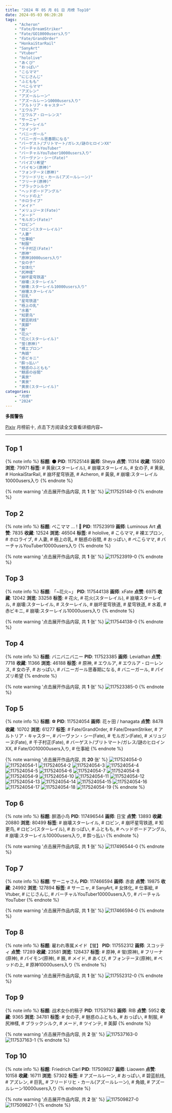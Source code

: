 ```yaml
---
title: "2024 年 05 月 01 日 月榜 Top10"
date: 2024-05-03 06:20:28
tags:
    - "Acheron"
    - "Fate/DreamStriker"
    - "Fate/GO10000users入り"
    - "Fate/GrandOrder"
    - "HonkaiStarRail"
    - "SanyArt"
    - "Vtuber"
    - "hololive"
    - "あくび"
    - "おっぱい"
    - "こらママ"
    - "にじさんじ"
    - "ふともも"
    - "ぺこらママ"
    - "アズレン"
    - "アズールレーン"
    - "アズールレーン10000users入り"
    - "アルトリア・キャスター"
    - "エウルア"
    - "エウルア・ローレンス"
    - "サーニャ"
    - "スターレイル"
    - "ツインテ"
    - "バニーガール"
    - "バニーガール思春期になる"
    - "バーゲスト/ブリトマート/ガレス/謎のヒロインXX"
    - "バーチャルYouTuber"
    - "バーチャルYouTuber10000users入り"
    - "バーヴァン・シー(Fate)"
    - "パイズリ希望"
    - "パイモン(原神)"
    - "フォンテーヌ(原神)"
    - "フリードリヒ・カール(アズールレーン)"
    - "フリーナ(原神)"
    - "ブラックシルク"
    - "ヘッドボードアングル"
    - "ベッドの上"
    - "ホロライブ"
    - "メイド"
    - "メリュジーヌ(Fate)"
    - "メード"
    - "モルガン(Fate)"
    - "ロビン"
    - "ロビン(スターレイル)"
    - "人妻"
    - "仕事絵"
    - "制服"
    - "千子村正(Fate)"
    - "原神"
    - "原神10000users入り"
    - "女の子"
    - "女体化"
    - "尻神樣"
    - "崩坏星穹铁道"
    - "崩壊:スターレイル"
    - "崩壊:スターレイル10000users入り"
    - "崩壊スターレイル"
    - "巨乳"
    - "星穹铁道"
    - "極上の乳"
    - "水着"
    - "知更鸟"
    - "碧蓝航线"
    - "美脚"
    - "腋"
    - "花火"
    - "花火(スターレイル)"
    - "蛍(原神)"
    - "裸エプロン"
    - "角娘"
    - "赤ビキニ"
    - "酔っ払い"
    - "魅惑のふともも"
    - "魅惑の谷間"
    - "黃泉"
    - "黄泉"
    - "黄泉(スターレイル)"
categories:
    - "月榜"
    - "2024"
---
```


<i class="fa fa-triangle-exclamation"></i>**多图警告**<i class="fa fa-triangle-exclamation"></i>

[Pixiv](https://www.pixiv.net/) 月榜前十, 点击下方阅读全文查看详细内容~

<!-- more -->

---

## Top 1

{% note info %}
**标题**: 🌑
**PID**: 117525148 **画师**: Sheya
**点赞**: 11314 **收藏**: 15920 **浏览**: 79971
**标签**: # 黄泉(スターレイル), # 崩壊スターレイル, # 女の子, # 黄泉, # HonkaiStarRail, # 崩坏星穹铁道, # Acheron, # 黃泉, # 崩壊:スターレイル10000users入り
{% endnote %}

{% note warning '点击展开作品内容, 共 **1** 张' %}
![117525148-0](https://i.pixiv.re/img-original/img/2024/04/04/00/41/04/117525148_p0.jpg)
{% endnote %}

## Top 2

{% note info %}
**标题**: ぺこママ ... ! 🥕
**PID**: 117523919 **画师**: Luminous Art
**点赞**: 7835 **收藏**: 12524 **浏览**: 46504
**标签**: # hololive, # こらママ, # 裸エプロン, # ホロライブ, # 人妻, # 極上の乳, # 魅惑の谷間, # おっぱい, # ぺこらママ, # バーチャルYouTuber10000users入り
{% endnote %}

{% note warning '点击展开作品内容, 共 **1** 张' %}
![117523919-0](https://i.pixiv.re/img-original/img/2024/04/04/00/06/09/117523919_p0.jpg)
{% endnote %}

## Top 3

{% note info %}
**标题**: 「~花火~」
**PID**: 117544138 **画师**: xFate
**点赞**: 6975 **收藏**: 12042 **浏览**: 33258
**标签**: # 花火, # 花火(スターレイル), # 崩壊スターレイル, # 崩壊:スターレイル, # スターレイル, # 崩坏星穹铁道, # 星穹铁道, # 水着, # 赤ビキニ, # 崩壊:スターレイル10000users入り
{% endnote %}

{% note warning '点击展开作品内容, 共 **1** 张' %}
![117544138-0](https://i.pixiv.re/img-original/img/2024/04/04/19/54/23/117544138_p0.jpg)
{% endnote %}

## Top 4

{% note info %}
**标题**: バニバニバニー
**PID**: 117523385 **画师**: Leviathan
**点赞**: 7718 **收藏**: 11366 **浏览**: 46188
**标签**: # 原神, # エウルア, # エウルア・ローレンス, # 女の子, # おっぱい, # バニーガール思春期になる, # バニーガール, # パイズリ希望
{% endnote %}

{% note warning '点击展开作品内容, 共 **1** 张' %}
![117523385-0](https://i.pixiv.re/img-original/img/2024/04/04/00/00/01/117523385_p0.jpg)
{% endnote %}

## Top 5

{% note info %}
**标题**: ⚽
**PID**: 117524054 **画师**: 花ヶ田 / hanagata
**点赞**: 8478 **收藏**: 10702 **浏览**: 61277
**标签**: # Fate/GrandOrder, # Fate/DreamStriker, # アルトリア・キャスター, # バーヴァン・シー(Fate), # モルガン(Fate), # メリュジーヌ(Fate), # 千子村正(Fate), # バーゲスト/ブリトマート/ガレス/謎のヒロインXX, # Fate/GO10000users入り, # 仕事絵
{% endnote %}

{% note warning '点击展开作品内容, 共 **20** 张' %}
![117524054-0](https://i.pixiv.re/img-original/img/2024/04/04/00/09/10/117524054_p0.png)
![117524054-1](https://i.pixiv.re/img-original/img/2024/04/04/00/09/10/117524054_p1.png)
![117524054-2](https://i.pixiv.re/img-original/img/2024/04/04/00/09/10/117524054_p2.png)
![117524054-3](https://i.pixiv.re/img-original/img/2024/04/04/00/09/10/117524054_p3.png)
![117524054-4](https://i.pixiv.re/img-original/img/2024/04/04/00/09/10/117524054_p4.png)
![117524054-5](https://i.pixiv.re/img-original/img/2024/04/04/00/09/10/117524054_p5.png)
![117524054-6](https://i.pixiv.re/img-original/img/2024/04/04/00/09/10/117524054_p6.png)
![117524054-7](https://i.pixiv.re/img-original/img/2024/04/04/00/09/10/117524054_p7.png)
![117524054-8](https://i.pixiv.re/img-original/img/2024/04/04/00/09/10/117524054_p8.png)
![117524054-9](https://i.pixiv.re/img-original/img/2024/04/04/00/09/10/117524054_p9.png)
![117524054-10](https://i.pixiv.re/img-original/img/2024/04/04/00/09/10/117524054_p10.png)
![117524054-11](https://i.pixiv.re/img-original/img/2024/04/04/00/09/10/117524054_p11.png)
![117524054-12](https://i.pixiv.re/img-original/img/2024/04/04/00/09/10/117524054_p12.png)
![117524054-13](https://i.pixiv.re/img-original/img/2024/04/04/00/09/10/117524054_p13.png)
![117524054-14](https://i.pixiv.re/img-original/img/2024/04/04/00/09/10/117524054_p14.png)
![117524054-15](https://i.pixiv.re/img-original/img/2024/04/04/00/09/10/117524054_p15.png)
![117524054-16](https://i.pixiv.re/img-original/img/2024/04/04/00/09/10/117524054_p16.png)
![117524054-17](https://i.pixiv.re/img-original/img/2024/04/04/00/09/10/117524054_p17.png)
![117524054-18](https://i.pixiv.re/img-original/img/2024/04/04/00/09/10/117524054_p18.png)
![117524054-19](https://i.pixiv.re/img-original/img/2024/04/04/00/09/10/117524054_p19.png)
{% endnote %}

## Top 6

{% note info %}
**标题**: 醉酒小鸟
**PID**: 117496544 **画师**: 日宝
**点赞**: 13893 **收藏**: 20880 **浏览**: 80499
**标签**: # 崩壊スターレイル, # ロビン, # 崩坏星穹铁道, # 知更鸟, # ロビン(スターレイル), # おっぱい, # ふともも, # ヘッドボードアングル, # 崩壊:スターレイル10000users入り, # 酔っ払い
{% endnote %}

{% note warning '点击展开作品内容, 共 **1** 张' %}
![117496544-0](https://i.pixiv.re/img-original/img/2024/04/03/00/41/21/117496544_p0.jpg)
{% endnote %}

## Top 7

{% note info %}
**标题**: サーニャさん
**PID**: 117466594 **画师**: 赤倉
**点赞**: 19875 **收藏**: 24992 **浏览**: 127894
**标签**: # サーニャ, # SanyArt, # 女体化, # 仕事絵, # Vtuber, # にじさんじ, # バーチャルYouTuber10000users入り, # バーチャルYouTuber
{% endnote %}

{% note warning '点击展开作品内容, 共 **1** 张' %}
![117466594-0](https://i.pixiv.re/img-original/img/2024/04/02/00/00/23/117466594_p0.png)
{% endnote %}

## Top 8

{% note info %}
**标题**: 雇われ専属メイド【蛍】
**PID**: 117552312 **画师**: スコッティ
**点赞**: 17289 **收藏**: 23581 **浏览**: 128437
**标签**: # 原神, # 蛍(原神), # フリーナ(原神), # パイモン(原神), # 腋, # メイド, # あくび, # フォンテーヌ(原神), # ベッドの上, # 原神10000users入り
{% endnote %}

{% note warning '点击展开作品内容, 共 **1** 张' %}
![117552312-0](https://i.pixiv.re/img-original/img/2024/04/05/00/00/20/117552312_p0.jpg)
{% endnote %}

## Top 9

{% note info %}
**标题**: 战术女仆的稿子
**PID**: 117537163 **画师**: RIB
**点赞**: 5952 **收藏**: 9365 **浏览**: 34781
**标签**: # 女の子, # 魅惑のふともも, # おっぱい, # 制服, # 尻神樣, # ブラックシルク, # メード, # ツインテ, # 美脚
{% endnote %}

{% note warning '点击展开作品内容, 共 **2** 张' %}
![117537163-0](https://i.pixiv.re/img-original/img/2024/04/04/14/11/51/117537163_p0.jpg)
![117537163-1](https://i.pixiv.re/img-original/img/2024/04/04/14/11/51/117537163_p1.jpg)
{% endnote %}

## Top 10

{% note info %}
**标题**: Friedrich Carl
**PID**: 117509827 **画师**: Liaowen
**点赞**: 10158 **收藏**: 16711 **浏览**: 57302
**标签**: # アズールレーン, # おっぱい, # 碧蓝航线, # アズレン, # 巨乳, # フリードリヒ・カール(アズールレーン), # 角娘, # アズールレーン10000users入り
{% endnote %}

{% note warning '点击展开作品内容, 共 **2** 张' %}
![117509827-0](https://i.pixiv.re/img-original/img/2024/04/03/16/00/30/117509827_p0.png)
![117509827-1](https://i.pixiv.re/img-original/img/2024/04/03/16/00/30/117509827_p1.png)
{% endnote %}
